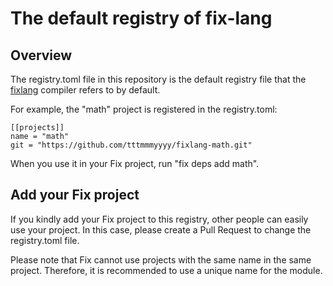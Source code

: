 # The default registry of fix-lang

## Overview

The registry.toml file in this repository is the default registry file that the [fixlang](https://github.com/tttmmmyyyy/fixlang) compiler refers to by default.

For example, the "math" project is registered in the registry.toml:

```
[[projects]]
name = "math"
git = "https://github.com/tttmmmyyyy/fixlang-math.git"
```

When you use it in your Fix project, run "fix deps add math".

## Add your Fix project

If you kindly add your Fix project to this registry, other people can easily use your project.
In this case, please create a Pull Request to change the registry.toml file.

Please note that Fix cannot use projects with the same name in the same project.
Therefore, it is recommended to use a unique name for the module.